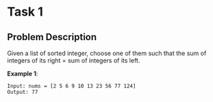 # Task 1

## Problem Description

Given a list of sorted integer, choose one of them such that the sum of integers of its right = sum of integers of its left. 

**Example 1**:

```
Input: nums = [2 5 6 9 10 13 23 56 77 124]
Output: 77
```